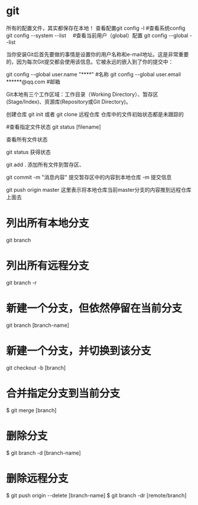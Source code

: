 # git

所有的配置文件，其实都保存在本地！
查看配置git config -l
#查看系统config   				 git config --system --list　
#查看当前用户（global）配置		git config --global  --list

当你安装Git后首先要做的事情是设置你的用户名称和e-mail地址。这是非常重要的，因为每次Git提交都会使用该信息。它被永远的嵌入到了你的提交中：

git config --global user.name "****"  #名称
git config --global user.email ******@qq.com   #邮箱

Git本地有三个工作区域：工作目录（Working Directory）、暂存区(Stage/Index)、资源库(Repository或Git Directory)。


创建仓库 git init 或者 git clone 远程仓库
仓库中的文件初始状态都是未跟踪的

#查看指定文件状态
git status [filename]

查看所有文件状态

git status   获得状态

git add .                添加所有文件到暂存区、


git commit -m "消息内容"  提交暂存区中的内容到本地仓库 -m 提交信息

git push origin master 这里表示将本地仓库当前master分支的内容推到远程仓库上面去
# 列出所有本地分支
git branch
# 列出所有远程分支
git branch -r
# 新建一个分支，但依然停留在当前分支
git branch [branch-name]
# 新建一个分支，并切换到该分支
git checkout -b [branch]
# 合并指定分支到当前分支
$ git merge [branch]
# 删除分支
$ git branch -d [branch-name]
# 删除远程分支
$ git push origin --delete [branch-name]
$ git branch -dr [remote/branch]


